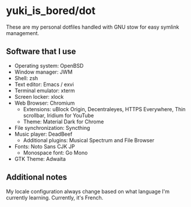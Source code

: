 # yuki\_is\_bored/dot

These are my personal dotfiles handled with GNU stow for easy symlink
management.

## Software that I use

* Operating system: OpenBSD
* Window manager: JWM
* Shell: zsh
* Text editor: Emacs / exvi
* Terminal emulator: xterm
* Screen locker: xlock
* Web Browser: Chromium
  * Extensions: uBlock Origin, Decentraleyes, HTTPS Everywhere, Thin scrollbar,
	Iridium for YouTube
  * Theme: Material Dark for Chrome
* File synchronization: Syncthing
* Music player: DeadBeef
  * Additional plugins: Musical Spectrum and File Browser
* Fonts: Noto Sans CJK JP
  * Monospace font: Go Mono
* GTK Theme: Adwaita

## Additional notes

My locale configuration always change based on what language I'm
currently learning. Currently, it's French.

